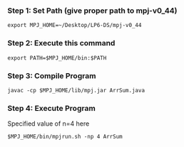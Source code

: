 ### Step 1: Set Path (give proper path to mpj-v0_44)

    export MPJ_HOME=~/Desktop/LP6-DS/mpj-v0_44

### Step 2: Execute this command

    export PATH=$MPJ_HOME/bin:$PATH

### Step 3: Compile Program
    
    javac -cp $MPJ_HOME/lib/mpj.jar ArrSum.java

### Step 4: Execute Program

Specified value of n=4 here

    $MPJ_HOME/bin/mpjrun.sh -np 4 ArrSum